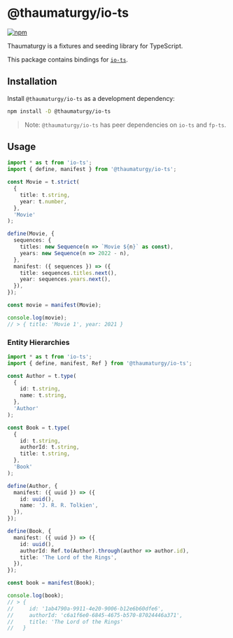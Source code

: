 # @thaumaturgy/io-ts

[![npm](https://img.shields.io/npm/v/@thaumaturgy/io-ts.svg?maxAge=3600)](https://www.npmjs.com/package/@thaumaturgy/io-ts)

Thaumaturgy is a fixtures and seeding library for TypeScript.

This package contains bindings for [`io-ts`](https://github.com/gcanti/io-ts).

## Installation

Install `@thaumaturgy/io-ts` as a development dependency:

```sh
npm install -D @thaumaturgy/io-ts
```

> Note: `@thaumaturgy/io-ts` has peer dependencies on `io-ts` and `fp-ts`.

## Usage

```ts
import * as t from 'io-ts';
import { define, manifest } from '@thaumaturgy/io-ts';

const Movie = t.strict(
  {
    title: t.string,
    year: t.number,
  },
  'Movie'
);

define(Movie, {
  sequences: {
    titles: new Sequence(n => `Movie ${n}` as const),
    years: new Sequence(n => 2022 - n),
  },
  manifest: ({ sequences }) => ({
    title: sequences.titles.next(),
    year: sequences.years.next(),
  }),
});

const movie = manifest(Movie);

console.log(movie);
// > { title: 'Movie 1', year: 2021 }
```

### Entity Hierarchies

```ts
import * as t from 'io-ts';
import { define, manifest, Ref } from '@thaumaturgy/io-ts';

const Author = t.type(
  {
    id: t.string,
    name: t.string,
  },
  'Author'
);

const Book = t.type(
  {
    id: t.string,
    authorId: t.string,
    title: t.string,
  },
  'Book'
);

define(Author, {
  manifest: ({ uuid }) => ({
    id: uuid(),
    name: 'J. R. R. Tolkien',
  }),
});

define(Book, {
  manifest: ({ uuid }) => ({
    id: uuid(),
    authorId: Ref.to(Author).through(author => author.id),
    title: 'The Lord of the Rings',
  }),
});

const book = manifest(Book);

console.log(book);
// > {
//     id: '1ab4790a-9911-4e20-9006-b12e6b60dfe6',
//     authorId: 'c6a1f6e0-6845-4675-b570-87024446a371',
//     title: 'The Lord of the Rings'
//   }
```

